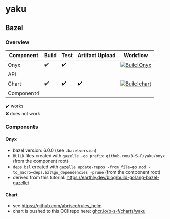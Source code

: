 # yaku

## Bazel

### Overview

| Component  | Build | Test | Artifact Upload | Workflow |
|------------|-------|------|-----------------|---------|
| Onyx       | ✔️    | ✔️   |                 |[![Build Onyx](https://github.com/B-S-F/yaku/actions/workflows/build-oynx.yml/badge.svg)](https://github.com/B-S-F/yaku/actions/workflows/build-oynx.yml)|
| API        |       |      |                 ||
| Chart      | ✔️    | ✔️   |  ✔️             |[![Build chart](https://github.com/B-S-F/yaku/actions/workflows/build-chart.yml/badge.svg)](https://github.com/B-S-F/yaku/actions/workflows/build-chart.yml)|
| Component4 |       |      |                 |           |

✔️ works  
❌ does not work

### Components

#### Onyx
- bazel version: 6.0.0 (see `.bazelversion`)
- `BUILD` files created with  `gazelle -go_prefix github.com/B-S-F/yaku/onyx` (from the component root)
- `deps.bzl` created with `gazelle update-repos -from_file=go.mod -to_macro=deps.bzl%go_dependencies -prune` (from the component root)
- derived from this tutorial: https://earthly.dev/blog/build-golang-bazel-gazelle/

#### Chart
- see https://github.com/abrisco/rules_helm
- chart is pushed to this OCI repo here: [ghcr.io/b-s-f/charts/yaku](https://github.com/B-S-F/yaku/pkgs/container/charts%2Fyaku)